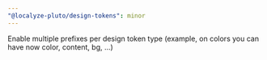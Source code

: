 ```yaml
---
"@localyze-pluto/design-tokens": minor
---
```


Enable multiple prefixes per design token type (example, on colors you can have now color, content, bg, ...)
